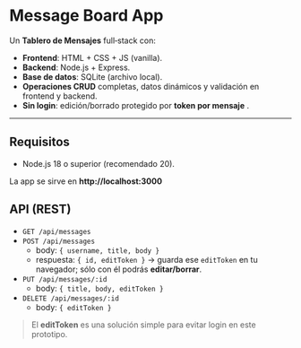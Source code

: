 # Message Board App

Un **Tablero de Mensajes** full‑stack con:
- **Frontend**: HTML + CSS + JS (vanilla).
- **Backend**: Node.js + Express.
- **Base de datos**: SQLite (archivo local).
- **Operaciones CRUD** completas, datos dinámicos y validación en frontend y backend.
- **Sin login**: edición/borrado protegido por **token por mensaje** .

---

## Requisitos
- Node.js 18 o superior (recomendado 20).

La app se sirve en **http://localhost:3000**


## API (REST)

- `GET /api/messages` 
- `POST /api/messages` 
  - body: `{ username, title, body }`
  - respuesta: `{ id, editToken }`  → guarda ese `editToken` en tu navegador; sólo con él podrás **editar/borrar**.
- `PUT /api/messages/:id` 
  - body: `{ title, body, editToken }`
- `DELETE /api/messages/:id` 
  - body: `{ editToken }`

> El **editToken** es una solución simple para evitar login en este prototipo. 
